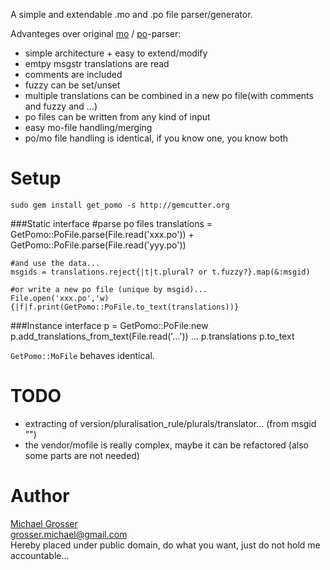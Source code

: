 A simple and extendable .mo and .po file parser/generator.  

Advanteges over original [mo](http://github.com/mutoh/gettext/blob/abf96713327cc4c5d35f0a772f3b75ff4819450c/lib/gettext/mofile.rb) / [po](http://github.com/mutoh/gettext/blob/abf96713327cc4c5d35f0a772f3b75ff4819450c/lib/gettext/poparser.rb)-parser:

 - simple architecture + easy to extend/modify
 - emtpy msgstr translations are read
 - comments are included
 - fuzzy can be set/unset
 - multiple translations can be combined in a new po file(with comments and fuzzy and ...)
 - po files can be written from any kind of input
 - easy mo-file handling/merging
 - po/mo file handling is identical, if you know one, you know both

Setup
=====
    sudo gem install get_pomo -s http://gemcutter.org

###Static interface
    #parse po files
    translations = GetPomo::PoFile.parse(File.read('xxx.po')) + GetPomo::PoFile.parse(File.read('yyy.po'))

    #and use the data...
    msgids = translations.reject{|t|t.plural? or t.fuzzy?}.map(&:msgid)

    #or write a new po file (unique by msgid)...
    File.open('xxx.po','w){|f|f.print(GetPomo::PoFile.to_text(translations))}


###Instance interface
    p = GetPomo::PoFile.new
    p.add_translations_from_text(File.read('...'))
    ...
    p.translations
    p.to_text

`GetPomo::MoFile` behaves identical.

TODO
====
 - extracting of version/pluralisation_rule/plurals/translator... (from msgid "")
 - the vendor/mofile is really complex, maybe it can be refactored (also some parts are not needed)

Author
======
[Michael Grosser](http://pragmatig.wordpress.com)  
grosser.michael@gmail.com  
Hereby placed under public domain, do what you want, just do not hold me accountable...  